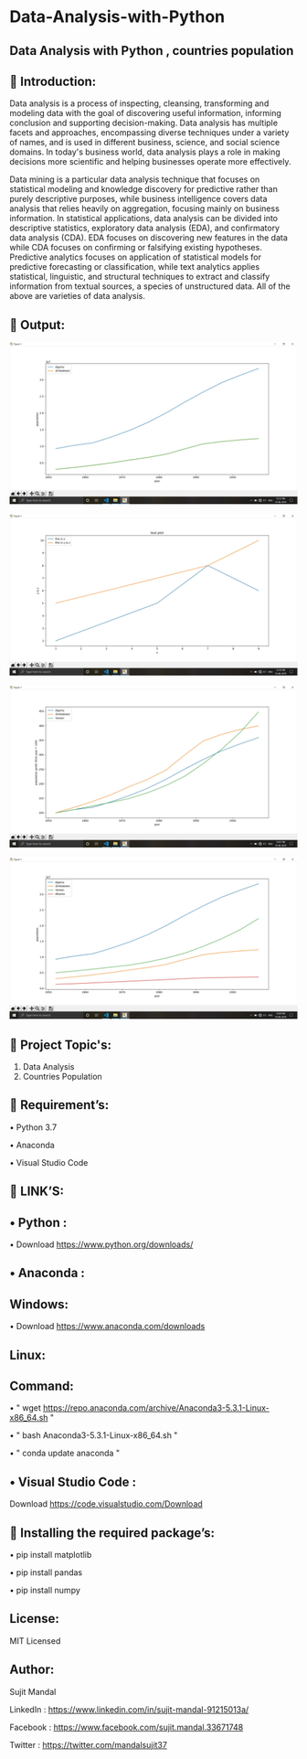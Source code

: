 # Data-Analysis-with-Python
Data Analysis with Python , countries population
------------------------------------------------
 Introduction:
---------------
Data analysis is a process of inspecting, cleansing, transforming and modeling data with the goal of discovering useful information, informing conclusion and supporting decision-making. Data analysis has multiple facets and approaches, encompassing diverse techniques under a variety of names, and is used in different business, science, and social science domains. In today's business world, data analysis plays a role in making decisions more scientific and helping businesses operate more effectively.

Data mining is a particular data analysis technique that focuses on statistical modeling and knowledge discovery for predictive rather than purely descriptive purposes, while business intelligence covers data analysis that relies heavily on aggregation, focusing mainly on business information. In statistical applications, data analysis can be divided into descriptive statistics, exploratory data analysis (EDA), and confirmatory data analysis (CDA). EDA focuses on discovering new features in the data while CDA focuses on confirming or falsifying existing hypotheses. Predictive analytics focuses on application of statistical models for predictive forecasting or classification, while text analytics applies statistical, linguistic, and structural techniques to extract and classify information from textual sources, a species of unstructured data. All of the above are varieties of data analysis.

 Output:
---------
![](https://github.com/sujitmandal/Data-Analysis-with-Python/blob/master/output/example%203.jpg)

![](https://github.com/sujitmandal/Data-Analysis-with-Python/blob/master/output/example%201.jpg)

![](https://github.com/sujitmandal/Data-Analysis-with-Python/blob/master/output/example%20%203%20%20with%20three%20countries.jpg)

![](https://github.com/sujitmandal/Data-Analysis-with-Python/blob/master/output/example%201%20with%20four%20countries.jpg)

 Project Topic's:
------------------

1. Data Analysis 
2. Countries Population

 Requirement’s:
-----------------

• Python 3.7

• Anaconda

• Visual Studio Code

 LINK’S:
---------

• Python : 
----------
• Download https://www.python.org/downloads/

• Anaconda : 
------------
Windows:
-------
• Download https://www.anaconda.com/downloads

Linux:
------
Command:
-------
• " wget https://repo.anaconda.com/archive/Anaconda3-5.3.1-Linux-x86_64.sh "

• " bash Anaconda3-5.3.1-Linux-x86_64.sh "

• " conda update anaconda "

• Visual Studio Code :
----------------------
Download https://code.visualstudio.com/Download

 Installing the required package’s:
-------------------------------------
• pip install matplotlib

• pip install pandas

• pip install numpy

License:
--------
MIT Licensed

Author:
-------
Sujit Mandal

LinkedIn : https://www.linkedin.com/in/sujit-mandal-91215013a/

Facebook : https://www.facebook.com/sujit.mandal.33671748

Twitter : https://twitter.com/mandalsujit37

